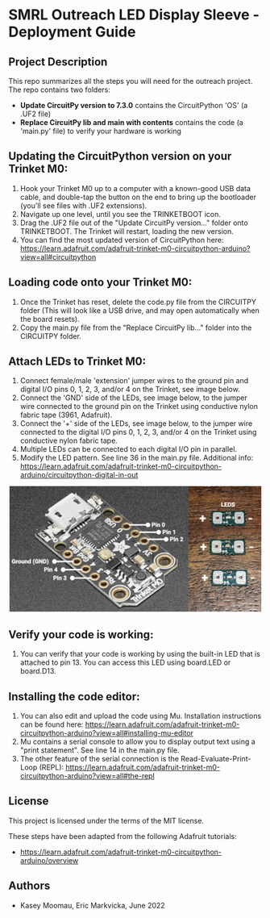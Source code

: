# SMRL Outreach LED Display Sleeve - Deployment Guide

## Project Description
This repo summarizes all the steps you will need for the outreach project. The repo contains two folders:
- **Update CircuitPy version to 7.3.0** contains the CircuitPython 'OS' (a .UF2 file)
- **Replace CircuitPy lib and main with contents** contains the code (a 'main.py' file) to verify your hardware is working

## Updating the CircuitPython version on your Trinket M0:
1. Hook your Trinket M0 up to a computer with a known-good USB data cable, and double-tap the button on the end to bring up the bootloader (you'll see files with .UF2 extensions).
2. Navigate up one level, until you see the TRINKETBOOT icon.
3. Drag the .UF2 file out of the "Update CircuitPy version..." folder onto TRINKETBOOT.	The Trinket will restart, loading the new version.
4. You can find the most updated version of CircuitPython here: https://learn.adafruit.com/adafruit-trinket-m0-circuitpython-arduino?view=all#circuitpython

## Loading code onto your Trinket M0:
1. Once the Trinket has reset, delete the code.py file from the CIRCUITPY folder (This will look like a USB drive, and may open automatically when the board resets).
2. Copy the main.py file from the "Replace CircuitPy lib..." folder into the CIRCUITPY folder. 

## Attach LEDs to Trinket M0:
1. Connect female/male 'extension' jumper wires to the ground pin and digital I/O pins 0, 1, 2, 3, and/or 4 on the Trinket, see image below.
2. Connect the 'GND' side of the LEDs, see image below, to the jumper wire connected to the ground pin on the Trinket using conductive nylon fabric tape (3961, Adafruit).
3. Connect the '+' side of the LEDs, see image below, to the jumper wire connected to the digital I/O pins 0, 1, 2, 3, and/or 4 on the Trinket using conductive nylon fabric tape.
4. Multiple LEDs can be connected to each digital I/O pin in parallel.
5. Modify the LED pattern. See line 36 in the main.py file.
    Additional info: https://learn.adafruit.com/adafruit-trinket-m0-circuitpython-arduino/circuitpython-digital-in-out

<p align="center">
  <img src="images/Trinket-pins-LEDs.png" width="500vw">
</p>

## Verify your code is working:
1. You can verify that your code is working by using the built-in LED that is attached to pin 13. You can access this LED using board.LED or board.D13.

## Installing the code editor:
1. You can also edit and upload the code using Mu. Installation instructions can be found here: https://learn.adafruit.com/adafruit-trinket-m0-circuitpython-arduino?view=all#installing-mu-editor
2. Mu contains a serial console to allow you to display output text using a "print statement". See line 14 in the main.py file.
3. The other feature of the serial connection is the Read-Evaluate-Print-Loop (REPL): https://learn.adafruit.com/adafruit-trinket-m0-circuitpython-arduino?view=all#the-repl

## License
This project is licensed under the terms of the MIT license.

These steps have been adapted from the following Adafruit tutorials:
- https://learn.adafruit.com/adafruit-trinket-m0-circuitpython-arduino/overview

## Authors
- Kasey Moomau, Eric Markvicka, June 2022
